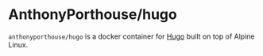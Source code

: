 # AnthonyPorthouse/hugo

`anthonyporthouse/hugo` is a docker container for [Hugo](https://gohugo.io) built on top of Alpine Linux.